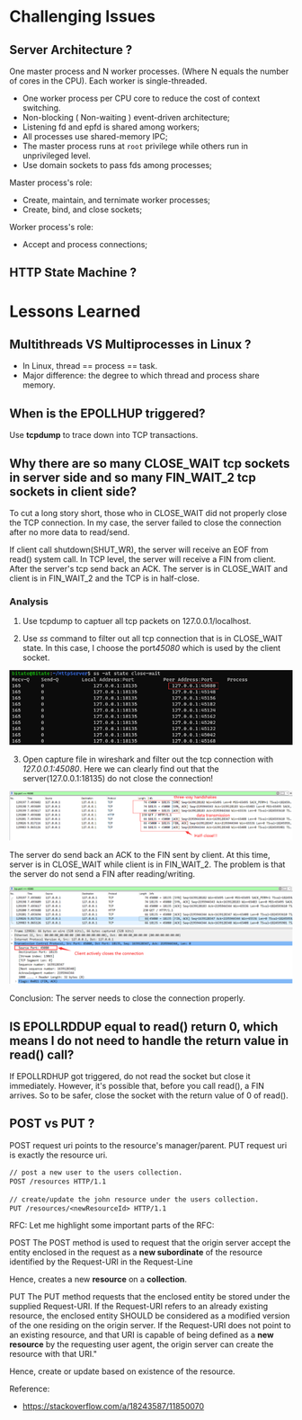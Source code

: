

# Challenging Issues
## Server Architecture ?
One master process and N worker processes. (Where N equals the number of cores in the CPU). Each worker is single-threaded.

* One worker process per CPU core to reduce the cost of context switching.
* Non-blocking ( Non-waiting ) event-driven architecture;
* Listening fd and epfd is shared among workers;
* All processes use shared-memory IPC;
* The master process runs at `root` privilege while others run in unprivileged level.
* Use domain sockets to pass fds among processes;

Master process's role:
* Create, maintain, and ternimate worker processes;
* Create, bind, and close sockets;

Worker process's role:
* Accept and process connections;

## HTTP State Machine ?



# Lessons Learned

## Multithreads VS Multiprocesses in Linux ?
* In Linux, thread == process == task.
* Major difference: the degree to which thread and process share memory.

## When is the EPOLLHUP triggered?
Use **tcpdump** to trace down into TCP transactions.


## Why there are so many CLOSE_WAIT tcp sockets in server side and so many FIN_WAIT_2 tcp sockets in client side?

To cut a long story short, those who in CLOSE_WAIT did not properly close the TCP connection. In my case, the server failed to close the connection after no more data to read/send.


If client call shutdown(SHUT_WR), the server will receive an EOF from read() system call. In TCP level, the server will receive a FIN from client. After the server's tcp send back an ACK. The server is in CLOSE_WAIT and client is in FIN_WAIT_2 and the TCP is in half-close.

### Analysis  
1. Use tcpdump to captuer all tcp packets on 127.0.0.1/localhost.

2. Use *ss* command to filter out all tcp connection that is in CLOSE_WAIT state. In this case, I choose the port*45080* which is used by the client socket.

![ss command](../docs/screenshots/20210124114332.png)

3. Open capture file in wireshark and filter out the tcp connection with *127.0.0.1:45080*. Here we can clearly find out that the server(127.0.0.1:18135) do not close the connection! 

![packet info](../docs/screenshots/20210124114902.png)

The server do send back an ACK to the FIN sent by client. At this time, server is in CLOSE_WAIT while client is in FIN_WAIT_2. The problem is that the server do not send a FIN after reading/writing. 

![packet info](../docs/screenshots/20210124115011.png)

Conclusion: The server needs to close the connection properly. 

## IS EPOLLRDDUP equal to read() return 0, which means I do not need to handle the return value in read() call?
If EPOLLRDHUP got triggered, do not read the socket but close it immediately. However, it's possible that, before you call read(), a FIN arrives. So to be safer, close the socket with the return value of 0 of read().

## POST vs PUT ?
POST request uri points to the resource's manager/parent.
PUT request uri is exactly the resource uri.

```
// post a new user to the users collection.
POST /resources HTTP/1.1  

// create/update the john resource under the users collection.
PUT /resources/<newResourceId> HTTP/1.1 
```

RFC:
Let me highlight some important parts of the RFC:

POST
The POST method is used to request that the origin server accept the entity enclosed in the request as a **new subordinate** of the resource identified by the Request-URI in the Request-Line

Hence, creates a new **resource** on a **collection**.

PUT
The PUT method requests that the enclosed entity be stored under the supplied Request-URI. If the Request-URI refers to an already existing resource, the enclosed entity SHOULD be considered as a modified version of the one residing on the origin server. If the Request-URI does not point to an existing resource, and that URI is capable of being defined as a **new resource** by the requesting user agent, the origin server can create the resource with that URI."

Hence, create or update based on existence of the resource.

Reference:
* https://stackoverflow.com/a/18243587/11850070